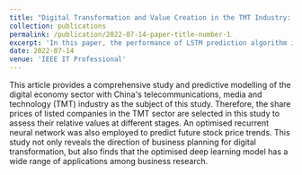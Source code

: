 ```yaml
---
title: "Digital Transformation and Value Creation in the TMT Industry: An Integrated Analysis with Deep Learning"
collection: publications
permalink: /publication/2022-07-14-paper-title-number-1
excerpt: 'In this paper, the performance of LSTM prediction algorithm is evaluated and improved, and it is applied.'
date: 2022-07-14
venue: 'IEEE IT Professional'
---
```


This article provides a comprehensive study and predictive modelling of the digital economy sector with China's telecommunications, media and technology (TMT) industry as the subject of this study. Therefore, the share prices of listed companies in the TMT sector are selected in this study to assess their relative values at different stages. An optimised recurrent neural network was also employed to predict future stock price trends. This study not only reveals the direction of business planning for digital transformation, but also finds that the optimised deep learning model has a wide range of applications among business research.




